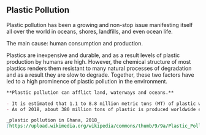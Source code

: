 ## Plastic Pollution

Plastic pollution has been a growing and non-stop issue manifesting itself all over the world in oceans, shores, landfills, and even ocean life.

The main cause: human consumption and production.

Plastics are inexpensive and durable, and as a result levels of plastic production by humans are high. However, the chemical structure of most plastics renders them resistant to many natural processes of degradation and as a result they are slow to degrade. Together, these two factors have led to a high prominence of plastic pollution in the environment.
```markdown
**Plastic pollution can afflict land, waterways and oceans.**

- It is estimated that 1.1 to 8.8 million metric tons (MT) of plastic waste enters the ocean from costal communities each year.
- As of 2018, about 380 million tons of plastic is produced worldwide each year.

_plastic pollution in Ghana, 2018_
[https://upload.wikimedia.org/wikipedia/commons/thumb/9/9a/Plastic_Pollution_in_Ghana.jpg/1200px-Plastic_Pollution_in_Ghana.jpg](src)
